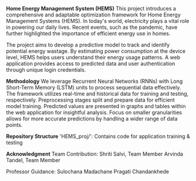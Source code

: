 **Home Energy Management System (HEMS)**
This project introduces a comprehensive and adaptable optimization framework for Home Energy Management Systems (HEMS). In today's world, electricity plays a vital role in powering our daily lives. Recent events, such as the pandemic, have further highlighted the importance of efficient energy use in homes.

The project aims to develop a predictive model to track and identify potential energy wastage. By estimating power consumption at the device level, HEMS helps users understand their energy usage patterns. A web application provides access to predicted data and user authentication through unique login credentials.

**Methodology**
We leverage Recurrent Neural Networks (RNNs) with Long Short-Term Memory (LSTM) units to process sequential data effectively. The framework utilizes real-time and historical data for training and testing, respectively. Preprocessing stages split and prepare data for efficient model training. Predicted values are presented in graphs and tables within the web application for insightful analysis. Focus on smaller granularities allows for more accurate predictions by handling a wider range of data points.

**Repository Structure**
'HEMS_proj/': Contains code for application training & testing

**Acknowledgment**
Team Contribution:
Shriti Salvi, Team Member
Arvinda Tandel, Team Member

Professor Guidance:
Sulochana Madachane
Pragati Chandankhede



